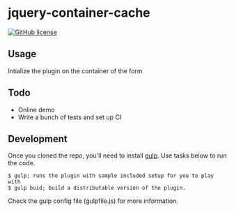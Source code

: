 # jquery-container-cache

[![GitHub license](https://img.shields.io/badge/license-isc-blue.svg)](https://raw.githubusercontent.com/ivanoronee/jquery-container-cache/master/LICENSE)


## Usage
Intialize the plugin on the container of the form 

## Todo

* Online demo
* Write a bunch of tests and set up CI

## Development

Once you cloned the repo, you'll need to install [gulp](http://gulpjs.com/). Use tasks below to run the code.

    $ gulp; runs the plugin with sample included setup for you to play with
    $ gulp buid; build a distributable version of the plugin.

Check the gulp config file (gulpfile.js) for more information.
